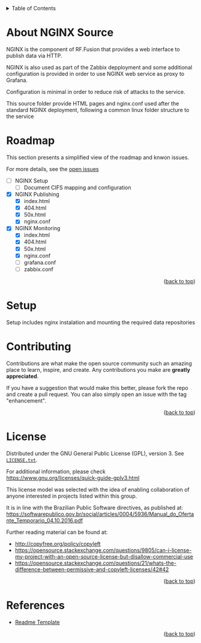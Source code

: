 <details>
  <summary>Table of Contents</summary>
  <ol>
    <li><a href="#about-nginx-source">About NGinx Source</a></li>
    <li><a href="#roadmap">Roadmap</a></li>
    <li><a href="#setup">Setup</a></li>
    <li><a href="#contributing">Contributing</a></li>
    <li><a href="#license">License</a></li>
    <li><a href="#references">References</a></li>
  </ol>
</details>

# About NGINX Source

NGINX is the component of RF.Fusion that provides a web interface to publish data via HTTP.

NGINX is also used as part of the Zabbix depployment and some additional configuration is provided in order to use NGINX web service as proxy to Grafana.

Configuration is minimal in order to reduce risk of attacks to the service.

This source folder provide HTML pages and nginx.conf used after the standard NGINX deployment, following a common linux folder structure to the service

# Roadmap

This section presents a simplified view of the roadmap and knwon issues.

For more details, see the [open issues](https://github.com/FSLobao/RF.Fusion/issues) 

* [ ] NGINX Setup
  * [ ] Document CIFS mapping and configuration
* [x] NGINX Publishing
  * [x] index.html
  * [x] 404.html
  * [x] 50x.html
  * [x] nginx.conf
* [x] NGINX Monitoring
  * [x] index.html
  * [x] 404.html
  * [x] 50x.html
  * [x] nginx.conf
  * [ ] grafana.conf
  * [ ] zabbix.conf

<p align="right">(<a href="#indexerd-md-top">back to top</a>)</p>

# Setup

Setup includes nginx instalation and mounting the required data repositories

<!-- CONTRIBUTING -->
# Contributing

Contributions are what make the open source community such an amazing place to learn, inspire, and create. Any contributions you make are **greatly appreciated**.

If you have a suggestion that would make this better, please fork the repo and create a pull request. You can also simply open an issue with the tag "enhancement".

<p align="right">(<a href="#indexerd-md-top">back to top</a>)</p>

<!-- LICENSE -->
# License

Distributed under the GNU General Public License (GPL), version 3. See [`LICENSE.txt`](../../LICENSE).

For additional information, please check <https://www.gnu.org/licenses/quick-guide-gplv3.html>

This license model was selected with the idea of enabling collaboration of anyone interested in projects listed within this group.

It is in line with the Brazilian Public Software directives, as published at: <https://softwarepublico.gov.br/social/articles/0004/5936/Manual_do_Ofertante_Temporario_04.10.2016.pdf>

Further reading material can be found at:
* <http://copyfree.org/policy/copyleft>
* <https://opensource.stackexchange.com/questions/9805/can-i-license-my-project-with-an-open-source-license-but-disallow-commercial-use>
* <https://opensource.stackexchange.com/questions/21/whats-the-difference-between-permissive-and-copyleft-licenses/42#42>

<p align="right">(<a href="#indexerd-md-top">back to top</a>)</p>

<!-- ACKNOWLEDGMENTS -->
# References

* [Readme Template](https://github.com/othneildrew/Best-README-Template)

<p align="right">(<a href="#indexerd-md-top">back to top</a>)</p>

